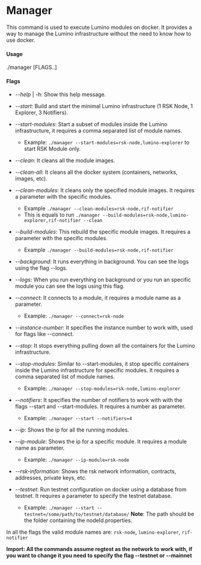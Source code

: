# Manager

This command is used to execute Lumino modules on docker. 
It provides a way to manage the Lumino infrastructure without the need to know how to use docker.

#### Usage

./manager [FLAGS..]

#### Flags

* *--help* | *-h*: Show this help message.

* *--start*: Build and start the minimal Lumino infrastructure (1 RSK Node, 1 Explorer, 3 Notifiers).

* *--start-modules*: Start a subset of modules inside the Lumino infrastructure, it requires a comma separated list of module names.
    - Example: `./manager --start-modules=rsk-node,lumino-explorer` to start RSK Module only.
    
* *--clean*: It cleans all the module images.
   
* *--clean-all*: It cleans all the docker system (containers, networks, images, etc).

* *--clean-modules*: It cleans only the specified module images. It requires a parameter with the specific modules.
    - Example `./manager --clean-modules=rsk-node,rif-notifier`
    - This is equals to run `./manager --build-modules=rsk-node,lumino-explorer,rif-notifier --clean`

* *--build-modules*: This rebuild the specific module images. It requires a parameter with the specific modules.
    - Example `./manager --build-modules=rsk-node,rif-notifier`

* *--background*: It runs everything in background. You can see the logs using the flag --logs.

* *--logs*: When you run everything on background or you run an specific module you can see the logs using this flag.

* *--connect*: It connects to a module, it requires a module name as a parameter.
    - Example: `./manager --connect=rsk-node`
    
* *--instance-number*: It specifies the instance number to work with, used for flags like --connect.

* *--stop*: It stops everything pulling down all the containers for the Lumino infrastructure.

* *--stop-modules*: Similar to --start-modules, it stop specific containers inside the Lumino infrastructure for specific modules. It requires a comma separated list of module names.
    - Example: `./manager --stop-modules=rsk-node,lumino-explorer`
    
* *--notifiers*: It specifies the number of notifiers to work with with the flags --start and --start-modules. It requires a number as parameter.
    - Example: `./manager --start --notifiers=4`
    
* *--ip*: Shows the ip for all the running modules.

* *--ip-module*: Shows the ip for a specific module. It requires a module name as parameter.
    - Example: `./manager --ip-module=rsk-node`
    
* *--rsk-information*: Shows the rsk network information, contracts, addresses, private keys, etc.

* *--testnet*: Run testnet configuration on docker using a database from testnet. It requires a parameter to specify the testnet database.
    - Example: `./manager --start --testnet=/some/path/to/testnet/database/`
    **Note**: The path should be the folder containing the nodeId.properties.

In all the flags the valid module names are: `rsk-node`, `lumino-explorer`, `rif-notifier`

**Import: All the commands assume regtest as the network to work with, if you want to change it you need to specify
the flag --testnet or --mainnet**
